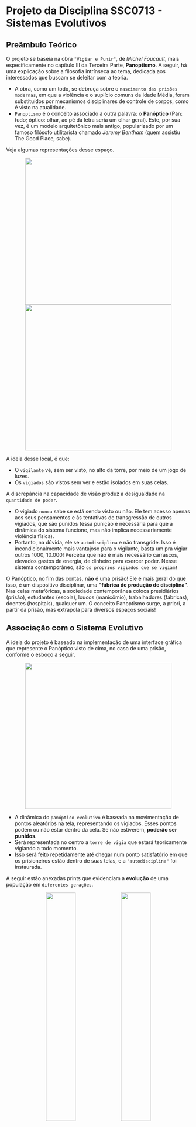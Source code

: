 # Projeto da Disciplina SSC0713 - Sistemas Evolutivos

## Preâmbulo Teórico
O projeto se baseia na obra `"Vigiar e Punir"`, de _Michel Foucault_, mais especificamente no capítulo III da Terceira Parte, **Panoptismo**. A seguir, há uma explicação sobre a filosofia intrínseca ao tema, dedicada aos interessados que buscam se deleitar com a teoria. 
- A obra, como um todo, se debruça sobre o `nascimento das prisões modernas`, em que a violência e o suplício comuns da Idade Média, foram substituídos por mecanismos disciplinares de controle de corpos, como é visto na atualidade.
- `Panoptismo` é o conceito associado a outra palavra: o **Panóptico** (Pan: tudo; óptico: olhar, ao pé da letra seria um olhar geral). Este, por sua vez, é um modelo arquitetônico mais antigo, popularizado por um famoso filósofo utilitarista chamado _Jeremy Bentham_ (quem assistiu The Good Place, sabe).


Veja algumas representações desse espaço.

<div style="text-align: center;">
  <img src="https://universodafilosofia.com/wp-content/uploads/2017/12/panoptico.jpg" width="400" style="margin: auto;" />
  <img src="https://cdn.discordapp.com/attachments/602350214740967426/1176870342480896010/prisao_cuba_modelo_panoptico.png?ex=657070ea&is=655dfbea&hm=e0e72e4ee08afc370fab5a7fcf37f7e21bd90e0dbca7c8fa69255f7940d1594d&" width="400" style="margin: 0 auto;" />
</div>

A ideia desse local, é que: 
- O `vigilante` vê, sem ser visto, no alto da torre, por meio de um jogo de luzes.
- Os `vigiados` são vistos sem ver e estão isolados em suas celas.

A discrepância na capacidade de visão produz a desigualdade na `quantidade de poder`.
- O vigiado `nunca` sabe se está sendo visto ou não. Ele tem acesso apenas aos seus pensamentos e às tentativas de transgressão de outros vigiados, que são punidos (essa punição é necessária para que a dinâmica do sistema funcione, mas não implica necessariamente violência física).
- Portanto, na dúvida, ele se `autodisciplina` e não transgride. Isso é incondicionalmente mais vantajoso para o vigilante, basta um pra vigiar outros 1000, 10.000! Perceba que não é mais necessário carrascos, elevados gastos de energia, de dinheiro para exercer poder. Nesse sistema contemporâneo, são `os próprios vigiados que se vigiam!`

O Panóptico, no fim das contas, **não** é uma prisão! Ele é mais geral do que isso, é um dispositivo disciplinar, uma **"fábrica de produção de disciplina"**. Nas celas metafóricas, a sociedade contemporânea coloca presidiários (prisão), estudantes (escola), loucos (manicômio), trabalhadores (fábricas), doentes (hospitais), qualquer um. O conceito Panoptismo surge, a priori, a partir da prisão, mas extrapola para diversos espaços sociais!

## Associação com o Sistema Evolutivo <a name="associação-com-o-sistema-evolutivo"></a>

A ideia do projeto é baseado na implementação de uma interface gráfica que represente o Panóptico visto de cima, no caso de uma prisão, conforme o esboço a seguir.
<div align="center">
  <img src="https://cdn.discordapp.com/attachments/602350214740967426/1168285032624955402/image.png?ex=65513539&is=653ec039&hm=5ab7332ce9113959737801ea298a9469d58b94f33f049701018bc935a942789c&" width="400" style="margin: auto;" />
</div>

- A dinâmica do `panóptico evolutivo` é baseada na movimentação de pontos aleatórios na tela, representando os vigiados. Esses pontos podem ou não estar dentro da cela. Se não estiverem, **poderão ser punidos**.
- Será representada no centro a `torre de vigia` que estará teoricamente vigiando a todo momento.
- Isso será feito repetidamente até chegar num ponto satisfatório em que os prisioneiros estão dentro de suas telas, e a `"autodisciplina"` foi instaurada.

A seguir estão anexadas prints que evidenciam a **evolução** de uma população em `diferentes gerações`.

<div align="center">
    <img style="width: 40%;" src="https://cdn.discordapp.com/attachments/602350214740967426/1176706843599458364/ger4.png?ex=656fd8a5&is=655d63a5&hm=7a8a38ac0f6c0b5442f50ca77fbcec72f49b5cb9b92aed4fd7df13d89550db47&"/>
    <img style="width: 40%;" src="https://cdn.discordapp.com/attachments/602350214740967426/1176706843872084038/ger16.png?ex=656fd8a5&is=655d63a5&hm=3989f9effb921d35aa9caddee3290cf67ead5bbb09a4482c16464dcad4a99857&"/>
    <br>
    <img style="width: 40%;" src="https://cdn.discordapp.com/attachments/602350214740967426/1176706844123738302/ger22.png?ex=656fd8a5&is=655d63a5&hm=e96710f16d95acdb45db39c50a15f26c010d4235a23afdc34a5c1c17507d414a&"/>
    <img style="width: 40%;" src="https://cdn.discordapp.com/attachments/602350214740967426/1176706844429930606/ger27.png?ex=656fd8a5&is=655d63a5&hm=cc8f9439279d12bd4ba44d1e9468270cfd480623bea6cf806e58a30bc549c903&"/>
</div>

## Como rodar o projeto

Digite os seguintes comandos no seu terminal

### Instalação

Instalando os pacotes de desenvolvimento do OpenGL no Ubuntu

```
$ sudo apt-get install mesa-common-dev
$ sudo apt-get install freeglut3-dev
```

### Execução

Para compilar o programa

```
$ cd Panoptico-Evolutivo
$ make clean
$ make
```

Para rodar o programa
```
$ make run
```

## Considerações Finais

A elegância, aplicabilidade e nitidez dessa teoria na contemporaneidade foram alguns dos fatores motivadores que impulsionaram a minha reinterpretação e expansão do Panóptico para o âmbito **computacional **e** tecnológico**. Nesse contexto, o Panóptico transcende seu contexto original, transformando-se em um cenário conceitual que serve de **pano de fundo** para o estudo e desenvolvimento de `Algoritmos Evolutivos`.

A adaptação do Panóptico para a `esfera algorítmica` não apenas redefine seu escopo, mas também representa uma busca ativa por compreensão e inovação. Esse movimento reflete não apenas uma mudança conceitual, mas também destaca a **versatilidade e a relevância** contínua desse conceito seminal na era digital.

## Autor

| [<img loading="lazy" src="https://avatars.githubusercontent.com/u/101420277?v=4" width=115><br><sub>Lucas Lima Romero</sub>](https://github.com/lucaslimaromero) |
| :---: |

